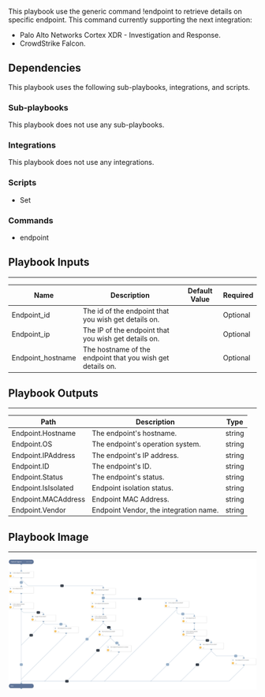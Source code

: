 This playbook use the generic command !endpoint to retrieve details on specific endpoint.
This command currently supporting the next integration:
- Palo Alto Networks Cortex XDR - Investigation and Response.
- CrowdStrike Falcon. 

## Dependencies
This playbook uses the following sub-playbooks, integrations, and scripts.

### Sub-playbooks
This playbook does not use any sub-playbooks.

### Integrations
This playbook does not use any integrations.

### Scripts
* Set

### Commands
* endpoint

## Playbook Inputs
---

| **Name** | **Description** | **Default Value** | **Required** |
| --- | --- | --- | --- |
| Endpoint_id | The id of the endpoint that you wish get details on.  |  | Optional |
| Endpoint_ip | The IP of the endpoint that you wish get details on.  |  | Optional |
| Endpoint_hostname | The hostname of the endpoint that you wish get details on.  |  | Optional |

## Playbook Outputs
---

| **Path** | **Description** | **Type** |
| --- | --- | --- |
| Endpoint.Hostname | The endpoint's hostname. | string |
| Endpoint.OS | The endpoint's operation system. | string |
| Endpoint.IPAddress | The endpoint's IP address. | string |
| Endpoint.ID | The endpoint's ID. | string |
| Endpoint.Status | The endpoint's status. | string |
| Endpoint.IsIsolated | Endpoint isolation status. | string |
| Endpoint.MACAddress | Endpoint MAC Address. | string |
| Endpoint.Vendor | Endpoint Vendor, the integration name. | string |

## Playbook Image
---
![Get endpoint details - Generic](https://github.com/demisto/content/raw/ee07059dc8769d6f5652a4a07b668d63266cafaf/Packs/CommonPlaybooks/doc_files/Get_endpoint_details_-_Generic.png)